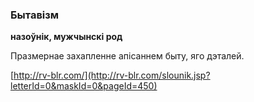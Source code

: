 ### Бытавізм
**назоўнік, мужчынскі род**

Празмернае захапленне апісаннем быту, яго дэталей.

<a rel="author">[http://rv-blr.com/](http://rv-blr.com/slounik.jsp?letterId=0&maskId=0&pageId=450)</a>
